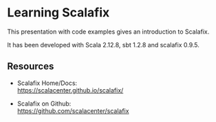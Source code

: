 # Learning Scalafix
  
This presentation with code examples gives an introduction to Scalafix.

It has been developed with Scala 2.12.8, sbt 1.2.8 and scalafix 0.9.5.

## Resources

- Scalafix Home/Docs:<br/>
  https://scalacenter.github.io/scalafix/

- Scalafix on Github:<br/>
  https://github.com/scalacenter/scalafix
